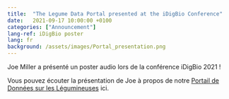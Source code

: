 ```yaml
---
title:  "The Legume Data Portal presented at the iDigBio Conference"
date:   2021-09-17 10:00:00 +0100
categories: ["Announcement"]
lang-ref: iDigBio poster
lang: fr
background: /assets/images/Portal_presentation.png
---
```


Joe Miller a présenté un poster audio lors de la conférence iDigBio 2021 ! 

Vous pouvez écouter la présentation de Joe à propos de notre [Portail de Données sur les Légumineuses](https://drive.google.com/file/d/1SXTUgrYo-XxEzlEVaPuZKi7G3BVHV8e0/view) ici.

